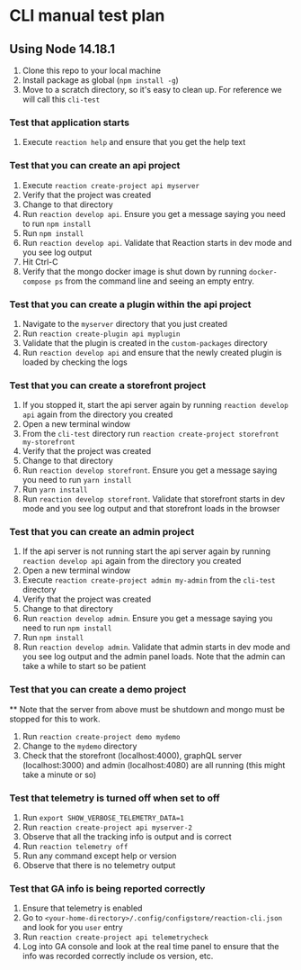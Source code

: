 # CLI manual test plan

## Using Node 14.18.1

1. Clone this repo to your local machine
2. Install package as global (`npm install -g`)
3. Move to a scratch directory, so it's easy to clean up. For reference we will call this `cli-test`


### Test that application starts

1. Execute `reaction help` and ensure that you get the help text

### Test that you can create an api project

1. Execute `reaction create-project api myserver`
2. Verify that the project was created
3. Change to that directory
4. Run `reaction develop api`. Ensure you get a message saying you need to run `npm install`
5. Run `npm install`
6. Run `reaction develop api`. Validate that Reaction starts in dev mode and you see log output
7. Hit Ctrl-C
8. Verify that the mongo docker image is shut down by running `docker-compose ps` from the command line and seeing an empty entry.

### Test that you can create a plugin within the api project
1. Navigate to the `myserver` directory that you just created
2. Run `reaction create-plugin api myplugin`
3. Validate that the plugin is created in the `custom-packages` directory
4. Run `reaction develop api` and ensure that the newly created plugin is loaded by checking the logs

### Test that you can create a storefront project

1. If you stopped it, start the api server again by running `reaction develop api` again from the directory you created
2. Open a new terminal window
3. From the `cli-test` directory run `reaction create-project storefront my-storefront`
4. Verify that the project was created
5. Change to that directory
6. Run `reaction develop storefront`. Ensure you get a message saying you need to run `yarn install`
7. Run `yarn install`
8. Run `reaction develop storefront`. Validate that storefront starts in dev mode and you see log output and that storefront loads in the browser

### Test that you can create an admin project

1. If the api server is not running start the api server again by running `reaction develop api` again from the directory you created
2. Open a new terminal window
3. Execute `reaction create-project admin my-admin` from the `cli-test` directory
4. Verify that the project was created
5. Change to that directory
6. Run `reaction develop admin`. Ensure you get a message saying you need to run `npm install`
7. Run `npm install`
8. Run `reaction develop admin`. Validate that admin starts in dev mode and you see log output and the admin panel loads. Note that the admin can take a while to start so be patient

### Test that you can create a demo project

** Note that the server from above must be shutdown and mongo must be stopped for this to work.

1. Run `reaction create-project demo mydemo`
2. Change to the `mydemo` directory
3. Check that the storefront (localhost:4000), graphQL server (localhost:3000)  and admin (localhost:4080) are all running (this might take a minute or so)

### Test that telemetry is turned off when set to off

1. Run `export SHOW_VERBOSE_TELEMETRY_DATA=1`
2. Run `reaction create-project api myserver-2`
3. Observe that all the tracking info is output and is correct
4. Run `reaction telemetry off`
5. Run any command except help or version
6. Observe that there is no telemetry output

### Test that GA info is being reported correctly

1. Ensure that telemetry is enabled
2. Go to `<your-home-directory>/.config/configstore/reaction-cli.json` and look for you `user` entry
3. Run `reaction create-project api telemetrycheck`
4. Log into GA console and look at the real time panel to ensure that the info was recorded correctly include os version, etc.
